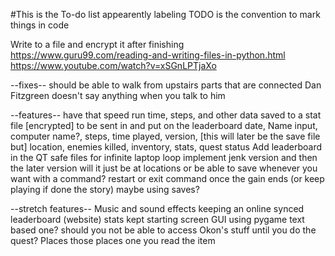 #This is the To-do list
appearently labeling TODO is the convention to mark things in code

Write to a file and encrypt it after finishing
https://www.guru99.com/reading-and-writing-files-in-python.html
https://www.youtube.com/watch?v=xSGnLPTjaXo

--fixes--
should be able to walk from upstairs parts that are connected
Dan Fitzgreen doesn't say anything when you talk to him

--features--
have that speed run time, steps, and other data saved to a stat file [encrypted] to be sent in and put on the leaderboard
	date, Name input, computer name?, steps, time played, version,
	[this will later be the save file but] location, enemies killed, inventory, stats, quest status
Add leaderboard in the QT
safe files for infinite laptop loop
	implement jenk version and then the later version
	will it just be at locations 
	or be able to save whenever you want with a command?
restart or exit command once the gain ends (or keep playing if done the story)
	maybe using saves?

--stretch features--
Music and sound effects
keeping an online synced leaderboard (website)
stats kept
starting screen
	GUI using pygame text based one?
should you not be able to access Okon's stuff until you do the quest?
	Places those places one you read the item